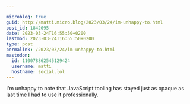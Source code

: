 ```yaml
---

microblog: true
guid: http://matti.micro.blog/2023/03/24/im-unhappy-to.html
post_id: 1842095
date: 2023-03-24T16:55:50+0200
lastmod: 2023-03-24T16:55:50+0200
type: post
permalink: /2023/03/24/im-unhappy-to.html
mastodon:
  id: 110078862545129424
  username: matti
  hostname: social.lol
---
```

I'm unhappy to note that JavaScript tooling has stayed just as opaque as last time I had to use it professionally.
